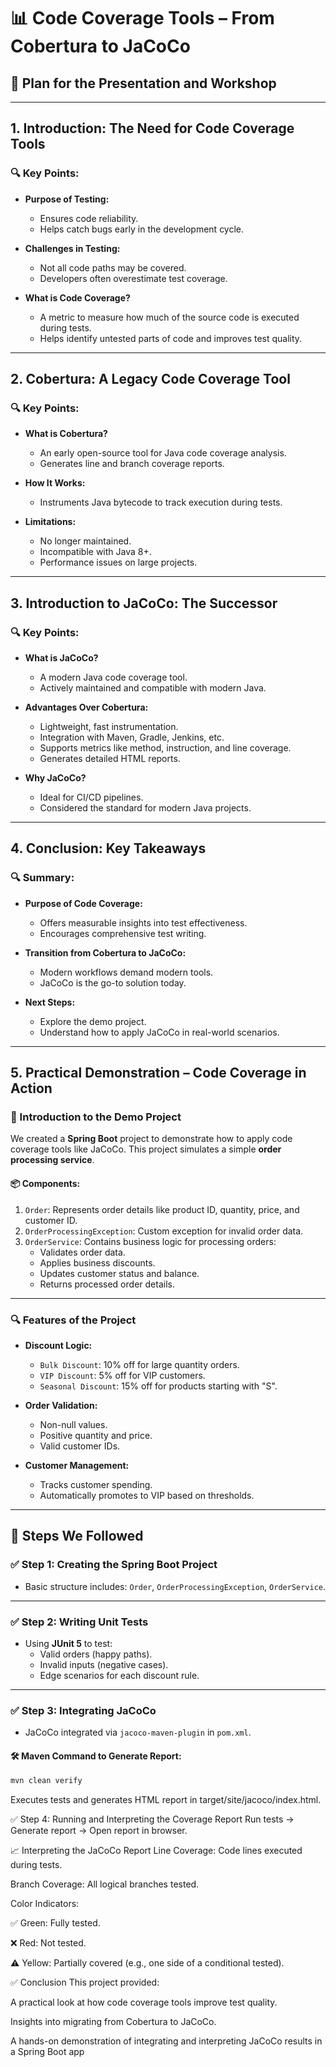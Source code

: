 # 📊 Code Coverage Tools – From Cobertura to JaCoCo

## 🎯 Plan for the Presentation and Workshop

---

## 1. Introduction: The Need for Code Coverage Tools

### 🔍 Key Points:

- **Purpose of Testing:**
  - Ensures code reliability.
  - Helps catch bugs early in the development cycle.

- **Challenges in Testing:**
  - Not all code paths may be covered.
  - Developers often overestimate test coverage.

- **What is Code Coverage?**
  - A metric to measure how much of the source code is executed during tests.
  - Helps identify untested parts of code and improves test quality.

---

## 2. Cobertura: A Legacy Code Coverage Tool

### 🔍 Key Points:

- **What is Cobertura?**
  - An early open-source tool for Java code coverage analysis.
  - Generates line and branch coverage reports.

- **How It Works:**
  - Instruments Java bytecode to track execution during tests.

- **Limitations:**
  - No longer maintained.
  - Incompatible with Java 8+.
  - Performance issues on large projects.

---

## 3. Introduction to JaCoCo: The Successor

### 🔍 Key Points:

- **What is JaCoCo?**
  - A modern Java code coverage tool.
  - Actively maintained and compatible with modern Java.

- **Advantages Over Cobertura:**
  - Lightweight, fast instrumentation.
  - Integration with Maven, Gradle, Jenkins, etc.
  - Supports metrics like method, instruction, and line coverage.
  - Generates detailed HTML reports.

- **Why JaCoCo?**
  - Ideal for CI/CD pipelines.
  - Considered the standard for modern Java projects.

---

## 4. Conclusion: Key Takeaways

### 🔍 Summary:

- **Purpose of Code Coverage:**
  - Offers measurable insights into test effectiveness.
  - Encourages comprehensive test writing.

- **Transition from Cobertura to JaCoCo:**
  - Modern workflows demand modern tools.
  - JaCoCo is the go-to solution today.

- **Next Steps:**
  - Explore the demo project.
  - Understand how to apply JaCoCo in real-world scenarios.

---

## 5. Practical Demonstration – Code Coverage in Action

### 🔧 Introduction to the Demo Project

We created a **Spring Boot** project to demonstrate how to apply code coverage tools like JaCoCo. This project simulates a simple **order processing service**.

#### 📦 Components:

1. `Order`: Represents order details like product ID, quantity, price, and customer ID.
2. `OrderProcessingException`: Custom exception for invalid order data.
3. `OrderService`: Contains business logic for processing orders:
   - Validates order data.
   - Applies business discounts.
   - Updates customer status and balance.
   - Returns processed order details.

---

### 🔍 Features of the Project

- **Discount Logic:**
  - `Bulk Discount`: 10% off for large quantity orders.
  - `VIP Discount`: 5% off for VIP customers.
  - `Seasonal Discount`: 15% off for products starting with "S".

- **Order Validation:**
  - Non-null values.
  - Positive quantity and price.
  - Valid customer IDs.

- **Customer Management:**
  - Tracks customer spending.
  - Automatically promotes to VIP based on thresholds.

---

## 🧪 Steps We Followed

### ✅ Step 1: Creating the Spring Boot Project

- Basic structure includes: `Order`, `OrderProcessingException`, `OrderService`.

---

### ✅ Step 2: Writing Unit Tests

- Using **JUnit 5** to test:
  - Valid orders (happy paths).
  - Invalid inputs (negative cases).
  - Edge scenarios for each discount rule.

---

### ✅ Step 3: Integrating JaCoCo

- JaCoCo integrated via `jacoco-maven-plugin` in `pom.xml`.

#### 🛠 Maven Command to Generate Report:

```bash
mvn clean verify
```
Executes tests and generates HTML report in target/site/jacoco/index.html.

✅ Step 4: Running and Interpreting the Coverage Report
Run tests → Generate report → Open report in browser.

📈 Interpreting the JaCoCo Report
Line Coverage: Code lines executed during tests.

Branch Coverage: All logical branches tested.

Color Indicators:

✅ Green: Fully tested.

❌ Red: Not tested.

⚠️ Yellow: Partially covered (e.g., one side of a conditional tested).

✅ Conclusion
This project provided:

A practical look at how code coverage tools improve test quality.

Insights into migrating from Cobertura to JaCoCo.

A hands-on demonstration of integrating and interpreting JaCoCo results in a Spring Boot app
